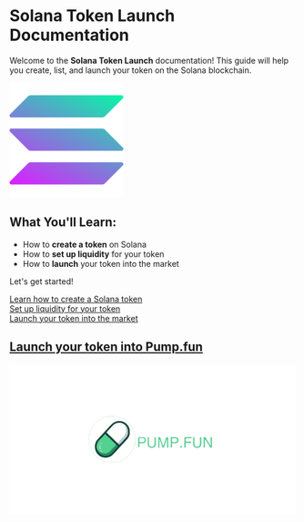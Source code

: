 # Solana Token Launch Documentation

Welcome to the **Solana Token Launch** documentation! This guide will help you create, list, and launch your token on the Solana blockchain.

<img src="assets/solana-logo.png" alt="Solana Logo" width="200" height="auto">

## What You'll Learn:
- How to **create a token** on Solana
- How to **set up liquidity** for your token
- How to **launch** your token into the market

Let's get started! 

[Learn how to create a Solana token](token-creation.md)  
[Set up liquidity for your token](liquidity-setup.md)  
[Launch your token into the market](token-launch.md)

## [Launch your token into Pump.fun](pumpdotfun.mdmd)
<img src="assets/pumpfunlogo.png" alt="Solana Logo" height="auto">


